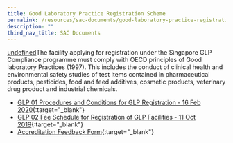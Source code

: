 ```yaml
---
title: Good Laboratory Practice Registration Scheme
permalink: /resources/sac-documents/good-laboratory-practice-registration/
description: ""
third_nav_title: SAC Documents
---
```

[undefined]()The facility applying for registration under the Singapore GLP Compliance programme must comply with OECD principles of Good laboratory Practices (1997).  This includes the conduct of clinical health and environmental safety studies of test items contained in pharmaceutical products, pesticides, food and feed additives, cosmetic products, veterinary drug product and industrial chemicals.

* [GLP 01 Procedures and Conditions for GLP Registration - 16 Feb 2020](/files/Documents/Glp/GLP-01-16-Feb-2020.pdf){:target="\_blank"}
* [GLP 02 Fee Schedule for Registration of GLP Facilities - 11 Oct 2019](/files/Documents/Glp/GLP02-GLP-Fee-structure-11Oct2019.pdf){:target="\_blank"}
* [Accreditation Feedback Form](/files/Documents/SACFM10-AC-feedback-form-15-Jul-19.doc){:target="\_blank"}
